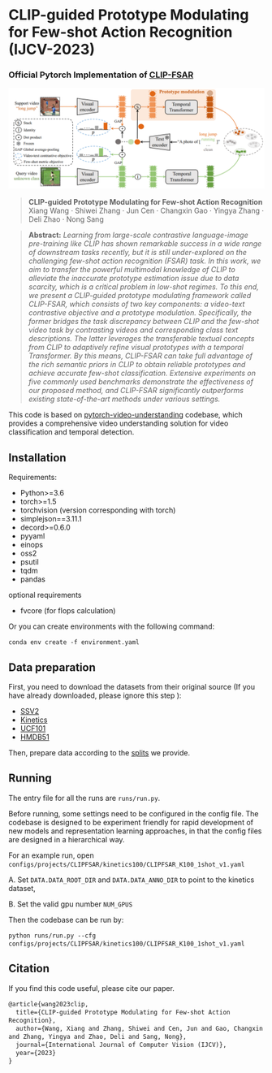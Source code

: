# CLIP-guided Prototype Modulating for Few-shot Action Recognition (IJCV-2023)
### Official Pytorch Implementation of [CLIP-FSAR](https://arxiv.org/pdf/2303.02982.pdf)

<img src = "CLIPFSAR_arch.png" width="800">

> **CLIP-guided Prototype Modulating for Few-shot Action Recognition**<br>
> Xiang Wang · Shiwei Zhang · Jun Cen · Changxin Gao · Yingya Zhang · Deli Zhao · Nong Sang
>
>
<!-- > [Paper](https://arxiv.org/pdf/2303.02982.pdf) -->
>
>
> **Abstract:** *Learning from large-scale contrastive language-image pre-training like CLIP has shown remarkable success in a wide range of downstream tasks recently, but it
is still under-explored on the challenging few-shot action
recognition (FSAR) task. In this work, we aim to transfer the powerful multimodal knowledge of CLIP to alleviate the inaccurate prototype estimation issue due to data
scarcity, which is a critical problem in low-shot regimes. To
this end, we present a CLIP-guided prototype modulating
framework called CLIP-FSAR, which consists of two key
components: a video-text contrastive objective and a prototype modulation. Specifically, the former bridges the task
discrepancy between CLIP and the few-shot video task by
contrasting videos and corresponding class text descriptions.
The latter leverages the transferable textual concepts from
CLIP to adaptively refine visual prototypes with a temporal Transformer. By this means, CLIP-FSAR can take full
advantage of the rich semantic priors in CLIP to obtain reliable prototypes and achieve accurate few-shot classification.
Extensive experiments on five commonly used benchmarks
demonstrate the effectiveness of our proposed method, and
CLIP-FSAR significantly outperforms existing state-of-the-art methods under various settings.*


This code is based on [pytorch-video-understanding](https://github.com/alibaba-mmai-research/TAdaConv) codebase, which provides a comprehensive video understanding solution for video classification and temporal detection. 

## Installation

Requirements:
- Python>=3.6
- torch>=1.5
- torchvision (version corresponding with torch)
- simplejson==3.11.1
- decord>=0.6.0
- pyyaml
- einops
- oss2
- psutil
- tqdm
- pandas

optional requirements
- fvcore (for flops calculation)

Or you can create environments with the following command:
```
conda env create -f environment.yaml
```

## Data preparation

First, you need to download the datasets from their original source (If you have already downloaded, please ignore this step
):

- [SSV2](https://20bn.com/datasets/something-something#download)
- [Kinetics](https://github.com/Showmax/kinetics-downloader)
- [UCF101](https://www.crcv.ucf.edu/data/UCF101.php)
- [HMDB51](https://serre-lab.clps.brown.edu/resource/hmdb-a-large-human-motion-database/#Downloads)

Then, prepare data according to the [splits](configs/projects/MoLo) we provide.

## Running
The entry file for all the runs are `runs/run.py`. 

Before running, some settings need to be configured in the config file. 
The codebase is designed to be experiment friendly for rapid development of new models and representation learning approaches, in that the config files are designed in a hierarchical way.

For an example run, open `configs/projects/CLIPFSAR/kinetics100/CLIPFSAR_K100_1shot_v1.yaml`

A. Set `DATA.DATA_ROOT_DIR` and `DATA.DATA_ANNO_DIR` to point to the kinetics dataset, 

B. Set the valid gpu number `NUM_GPUS`

Then the codebase can be run by:
```
python runs/run.py --cfg configs/projects/CLIPFSAR/kinetics100/CLIPFSAR_K100_1shot_v1.yaml
```

## Citation
If you find this code useful, please cite our paper.

~~~~
@article{wang2023clip,
  title={CLIP-guided Prototype Modulating for Few-shot Action Recognition},
  author={Wang, Xiang and Zhang, Shiwei and Cen, Jun and Gao, Changxin and Zhang, Yingya and Zhao, Deli and Sang, Nong},
  journal={International Journal of Computer Vision (IJCV)},
  year={2023}
}
~~~~

